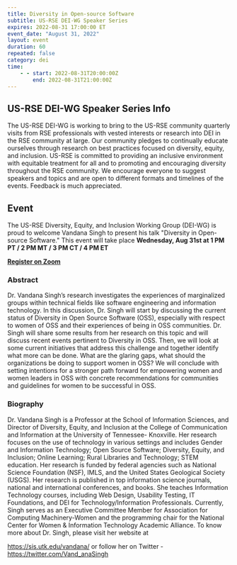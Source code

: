 ```yaml
---
title: Diversity in Open-source Software
subtitle: US-RSE DEI-WG Speaker Series
expires: 2022-08-31 17:00:00 ET
event_date: "August 31, 2022"
layout: event
duration: 60
repeated: false
category: dei
time:
    - - start: 2022-08-31T20:00:00Z
        end: 2022-08-31T21:00:00Z
---
```




## US-RSE DEI-WG Speaker Series Info

The US-RSE DEI-WG is working to bring to the US-RSE community quarterly visits
from RSE professionals with vested interests or research into DEI in the RSE
community at large. Our community pledges to continually educate ourselves
through research on best practices focused on diversity, equity, and inclusion.
US-RSE is committed to providing an inclusive environment with equitable
treatment for all and to promoting and encouraging diversity throughout the RSE
community. We encourage everyone to suggest speakers and topics and are open to
different formats and timelines of the events. Feedback is much appreciated.


## Event

The US-RSE Diversity, Equity, and Inclusion Working Group (DEI-WG) is proud to
welcome Vandana Singh to present his talk "Diversity in Open-source Software."
This event will take place
**Wednesday, Aug 31st at 1 PM PT / 2 PM MT / 3 PM CT / 4 PM ET**

[**Register on Zoom**](https://purdue-edu.zoom.us/meeting/register/tJ0pcuqvpz0sHNwcuUg2kqylsD1bUPi53bm_)

### Abstract

Dr. Vandana Singh’s research investigates the experiences of marginalized
groups within technical fields like software engineering and information
technology. In this discussion, Dr. Singh will start by discussing the current
status of Diversity in Open Source Software (OSS), especially with respect to
women of OSS and their experiences of being in OSS communities. Dr. Singh will
share some results from her research on this topic and will discuss recent
events pertinent to Diversity in OSS. Then, we will look at some current
initiatives that address this challenge and together identify what more can be
done. What are the glaring gaps, what should the organizations be doing to
support women in OSS? We will conclude with setting intentions for a stronger
path forward for empowering women and women leaders in OSS with concrete
recommendations for communities and guidelines for women to be successful in
OSS.

### Biography

Dr. Vandana Singh is a Professor at the School of Information Sciences, and
Director of Diversity, Equity, and Inclusion at the College of Communication
and Information at the University of Tennessee- Knoxville. Her research focuses
on the use of technology in various settings and includes Gender and
Information Technology; Open Source Software; Diversity, Equity, and Inclusion;
Online Learning; Rural Libraries and Technology; STEM education. Her research
is funded by federal agencies such as National Science Foundation (NSF), IMLS,
and the United States Geological Society (USGS). Her research is published in
top information science journals, national and international conferences, and
books. She teaches Information Technology courses, including Web Design,
Usability Testing, IT Foundations, and DEI for Technology/Information
Professionals. Currently, Singh serves as an Executive Committee Member for
Association for Computing Machinery-Women and the programming chair for the
National Center for Women & Information Technology Academic Alliance. To know
more about Dr. Singh, please visit her website at

 <https://sis.utk.edu/vandana/> or follow her on Twitter -
 <https://twitter.com/Vand_anaSingh> 
